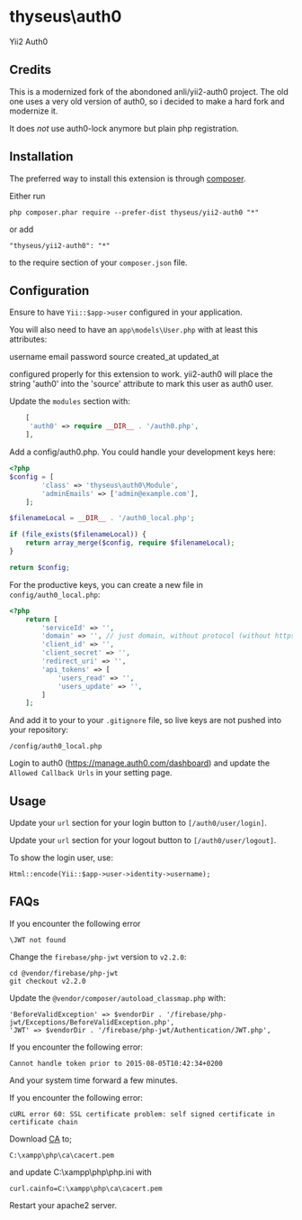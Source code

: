 thyseus\auth0
=============
Yii2 Auth0

Credits
-------
This is a modernized fork of the abondoned anli/yii2-auth0 project. The old one uses a very 
old version of auth0, so i decided to make a hard fork and modernize it.

It does _not_ use auth0-lock anymore but plain php registration.

Installation
------------

The preferred way to install this extension is through [composer](http://getcomposer.org/download/).

Either run

    php composer.phar require --prefer-dist thyseus/yii2-auth0 "*"

or add

    "thyseus/yii2-auth0": "*"

to the require section of your `composer.json` file.

Configuration
-------------

Ensure to have `Yii::$app->user` configured in your application.
 
You will also need to have an `app\models\User.php` with at least this attributes:

username
email
password
source
created_at
updated_at

configured properly for this extension to work. yii2-auth0 will place the string 'auth0' into
the 'source' attribute to mark this user as auth0 user.

Update the `modules` section with:

```php
    [
     'auth0' => require __DIR__ . '/auth0.php',
    ],
```
    
Add a config/auth0.php. You could handle your development keys here:

```php
<?php
$config = [
        'class' => 'thyseus\auth0\Module',
        'adminEmails' => ['admin@example.com'],
    ];

$filenameLocal = __DIR__ . '/auth0_local.php';

if (file_exists($filenameLocal)) {
    return array_merge($config, require $filenameLocal);
}

return $config;
```

For the productive keys, you can create a new file in `config/auth0_local.php`:

```php
<?php
    return [
        'serviceId' => '',
        'domain' => '', // just domain, without protocol (without https://)
        'client_id' => '',
        'client_secret' => '',
        'redirect_uri' => '',
        'api_tokens' => [
            'users_read' => '',
            'users_update' => '',
        ]
    ];
```

And add it to your to your `.gitignore` file, so live keys are not pushed into your repository:

    /config/auth0_local.php

Login to auth0 (https://manage.auth0.com/dashboard) and update the `Allowed Callback Urls` in 
your setting page.

Usage
-----

Update your `url` section for your login button to `[/auth0/user/login]`.

Update your `url` section for your logout button to `[/auth0/user/logout]`.

To show the login user, use:

    Html::encode(Yii::$app->user->identity->username);

FAQs
----

If you encounter the following error

    \JWT not found

Change the `firebase/php-jwt` version to `v2.2.0`:

    cd @vendor/firebase/php-jwt
    git checkout v2.2.0

Update the `@vendor/composer/autoload_classmap.php` with:

    'BeforeValidException' => $vendorDir . '/firebase/php-jwt/Exceptions/BeforeValidException.php',
    'JWT' => $vendorDir . '/firebase/php-jwt/Authentication/JWT.php',

If you encounter the following error:

    Cannot handle token prior to 2015-08-05T10:42:34+0200

And your system time forward a few minutes.

If you encounter the following error:

    cURL error 60: SSL certificate problem: self signed certificate in certificate chain

Download [CA](http://curl.haxx.se/ca/cacert.pem) to;

    C:\xampp\php\ca\cacert.pem

and update C:\xampp\php\php.ini with

    curl.cainfo=C:\xampp\php\ca\cacert.pem

Restart your apache2 server.
